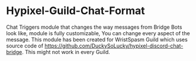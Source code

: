 # Hypixel-Guild-Chat-Format
Chat Triggers module that changes the way messages from Bridge Bots look like, module is fully customizable, You can change every aspect of the message. This module has been created for WristSpasm Guild which uses source code of https://github.com/DuckySoLucky/hypixel-discord-chat-bridge. This might not work in every Guild.
